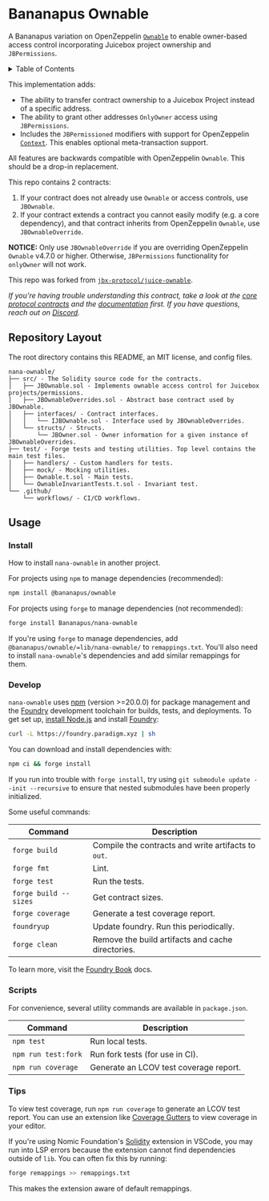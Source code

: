 # Bananapus Ownable

A Bananapus variation on OpenZeppelin [`Ownable`](https://github.com/OpenZeppelin/openzeppelin-contracts/blob/master/contracts/access/Ownable.sol) to enable owner-based access control incorporating Juicebox project ownership and `JBPermissions`.

<details>
  <summary>Table of Contents</summary>
  <ol>
    <li><a href="#repository-layout">Repository Layout</a></li>
    <li><a href="#usage">Usage</a></li>
  <ul>
    <li><a href="#install">Install</a></li>
    <li><a href="#develop">Develop</a></li>
    <li><a href="#scripts">Scripts</a></li>
    <li><a href="#tips">Tips</a></li>
    </ul>
  </ul>
  </ol>
</details>

This implementation adds:

- The ability to transfer contract ownership to a Juicebox Project instead of a specific address.
- The ability to grant other addresses `OnlyOwner` access using `JBPermissions`.
- Includes the `JBPermissioned` modifiers with support for OpenZeppelin [`Context`](https://github.com/OpenZeppelin/openzeppelin-contracts/blob/master/contracts/utils/Context.sol). This enables optional meta-transaction support.

All features are backwards compatible with OpenZeppelin `Ownable`. This should be a drop-in replacement.

This repo contains 2 contracts:

1. If your contract does not already use `Ownable` or access controls, use `JBOwnable`.
2. If your contract extends a contract you cannot easily modify (e.g. a core dependency), and that contract inherits from OpenZeppelin `Ownable`, use `JBOwnableOverride`.

**NOTICE:** Only use `JBOwnableOverride` if you are overriding OpenZeppelin `Ownable` v4.7.0 or higher. Otherwise, `JBPermissions` functionality for `onlyOwner` will not work.

This repo was forked from [`jbx-protocol/juice-ownable`](https://github.com/jbx-protocol/juice-ownable).

_If you're having trouble understanding this contract, take a look at the [core protocol contracts](https://github.com/Bananapus/nana-core) and the [documentation](https://docs.juicebox.money/) first. If you have questions, reach out on [Discord](https://discord.com/invite/ErQYmth4dS)._

## Repository Layout

The root directory contains this README, an MIT license, and config files.

```
nana-ownable/
├── src/ - The Solidity source code for the contracts.
│   ├── JBOwnable.sol - Implements ownable access control for Juicebox projects/permissions.
│   ├── JBOwnableOverrides.sol - Abstract base contract used by JBOwnable.
│   ├── interfaces/ - Contract interfaces.
│   │   └── IJBOwnable.sol - Interface used by JBOwnableOverrides.
│   └── structs/ - Structs.
│       └── JBOwner.sol - Owner information for a given instance of JBOwnableOverrides.
├── test/ - Forge tests and testing utilities. Top level contains the main test files.
│   ├── handlers/ - Custom handlers for tests.
│   ├── mock/ - Mocking utilities.
│   ├── Ownable.t.sol - Main tests.
│   └── OwnableInvariantTests.t.sol - Invariant test.
└── .github/
    └── workflows/ - CI/CD workflows.
```

## Usage

### Install

How to install `nana-ownable` in another project.

For projects using `npm` to manage dependencies (recommended):

```bash
npm install @bananapus/ownable
```

For projects using `forge` to manage dependencies (not recommended):

```bash
forge install Bananapus/nana-ownable
```

If you're using `forge` to manage dependencies, add `@bananapus/ownable/=lib/nana-ownable/` to `remappings.txt`. You'll also need to install `nana-ownable`'s dependencies and add similar remappings for them.

### Develop

`nana-ownable` uses [npm](https://www.npmjs.com/) (version >=20.0.0) for package management and the [Foundry](https://github.com/foundry-rs/foundry) development toolchain for builds, tests, and deployments. To get set up, [install Node.js](https://nodejs.org/en/download) and install [Foundry](https://github.com/foundry-rs/foundry):

```bash
curl -L https://foundry.paradigm.xyz | sh
```

You can download and install dependencies with:

```bash
npm ci && forge install
```

If you run into trouble with `forge install`, try using `git submodule update --init --recursive` to ensure that nested submodules have been properly initialized.

Some useful commands:

| Command               | Description                                         |
| --------------------- | --------------------------------------------------- |
| `forge build`         | Compile the contracts and write artifacts to `out`. |
| `forge fmt`           | Lint.                                               |
| `forge test`          | Run the tests.                                      |
| `forge build --sizes` | Get contract sizes.                                 |
| `forge coverage`      | Generate a test coverage report.                    |
| `foundryup`           | Update foundry. Run this periodically.              |
| `forge clean`         | Remove the build artifacts and cache directories.   |

To learn more, visit the [Foundry Book](https://book.getfoundry.sh/) docs.

### Scripts

For convenience, several utility commands are available in `package.json`.

| Command                           | Description                            |
| --------------------------------- | -------------------------------------- |
| `npm test`                        | Run local tests.                       |
| `npm run test:fork`               | Run fork tests (for use in CI).        |
| `npm run coverage`           | Generate an LCOV test coverage report. |

### Tips

To view test coverage, run `npm run coverage` to generate an LCOV test report. You can use an extension like [Coverage Gutters](https://marketplace.visualstudio.com/items?itemName=ryanluker.vscode-coverage-gutters) to view coverage in your editor.

If you're using Nomic Foundation's [Solidity](https://marketplace.visualstudio.com/items?itemName=NomicFoundation.hardhat-solidity) extension in VSCode, you may run into LSP errors because the extension cannot find dependencies outside of `lib`. You can often fix this by running:

```bash
forge remappings >> remappings.txt
```

This makes the extension aware of default remappings.

